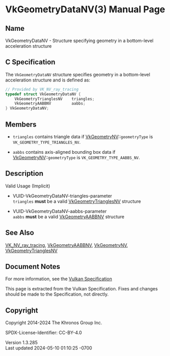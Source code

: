 # VkGeometryDataNV(3) Manual Page

## Name

VkGeometryDataNV - Structure specifying geometry in a bottom-level
acceleration structure



## <a href="#_c_specification" class="anchor"></a>C Specification

The `VkGeometryDataNV` structure specifies geometry in a bottom-level
acceleration structure and is defined as:

``` c
// Provided by VK_NV_ray_tracing
typedef struct VkGeometryDataNV {
    VkGeometryTrianglesNV    triangles;
    VkGeometryAABBNV         aabbs;
} VkGeometryDataNV;
```

## <a href="#_members" class="anchor"></a>Members

- `triangles` contains triangle data if
  [VkGeometryNV](https://registry.khronos.org/vulkan/specs/1.3-extensions/man/html/VkGeometryNV.html)::`geometryType` is
  `VK_GEOMETRY_TYPE_TRIANGLES_NV`.

- `aabbs` contains axis-aligned bounding box data if
  [VkGeometryNV](https://registry.khronos.org/vulkan/specs/1.3-extensions/man/html/VkGeometryNV.html)::`geometryType` is
  `VK_GEOMETRY_TYPE_AABBS_NV`.

## <a href="#_description" class="anchor"></a>Description

Valid Usage (Implicit)

- <a href="#VUID-VkGeometryDataNV-triangles-parameter"
  id="VUID-VkGeometryDataNV-triangles-parameter"></a>
  VUID-VkGeometryDataNV-triangles-parameter  
  `triangles` **must** be a valid
  [VkGeometryTrianglesNV](https://registry.khronos.org/vulkan/specs/1.3-extensions/man/html/VkGeometryTrianglesNV.html) structure

- <a href="#VUID-VkGeometryDataNV-aabbs-parameter"
  id="VUID-VkGeometryDataNV-aabbs-parameter"></a>
  VUID-VkGeometryDataNV-aabbs-parameter  
  `aabbs` **must** be a valid [VkGeometryAABBNV](https://registry.khronos.org/vulkan/specs/1.3-extensions/man/html/VkGeometryAABBNV.html)
  structure

## <a href="#_see_also" class="anchor"></a>See Also

[VK_NV_ray_tracing](https://registry.khronos.org/vulkan/specs/1.3-extensions/man/html/VK_NV_ray_tracing.html),
[VkGeometryAABBNV](https://registry.khronos.org/vulkan/specs/1.3-extensions/man/html/VkGeometryAABBNV.html),
[VkGeometryNV](https://registry.khronos.org/vulkan/specs/1.3-extensions/man/html/VkGeometryNV.html),
[VkGeometryTrianglesNV](https://registry.khronos.org/vulkan/specs/1.3-extensions/man/html/VkGeometryTrianglesNV.html)

## <a href="#_document_notes" class="anchor"></a>Document Notes

For more information, see the <a
href="https://registry.khronos.org/vulkan/specs/1.3-extensions/html/vkspec.html#VkGeometryDataNV"
target="_blank" rel="noopener">Vulkan Specification</a>

This page is extracted from the Vulkan Specification. Fixes and changes
should be made to the Specification, not directly.

## <a href="#_copyright" class="anchor"></a>Copyright

Copyright 2014-2024 The Khronos Group Inc.

SPDX-License-Identifier: CC-BY-4.0

Version 1.3.285  
Last updated 2024-05-10 01:10:25 -0700
